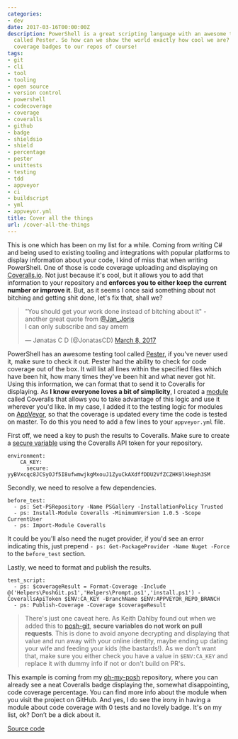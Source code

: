 ```yaml
---
categories:
- dev
date: 2017-03-16T00:00:00Z
description: PowerShell is a great scripting language with an awesome testing utility
  called Pester. So how can we show the world exactly how cool we are? By adding code
  coverage badges to our repos of course!
tags:
- git
- cli
- tool
- tooling
- open source
- version control
- powershell
- codecoverage
- coverage
- coveralls
- github
- badge
- shieldsio
- shield
- percentage
- pester
- unittests
- testing
- tdd
- appveyor
- ci
- buildscript
- yml
- appveyor.yml
title: Cover all the things
url: /cover-all-the-things
---
```


This is one which has been on my list for a while. Coming from writing C# and being used to existing tooling and integrations with popular platforms to display information about your code, I kind of miss that when writing PowerShell. One of those is code coverage uploading and displaying on <a href="https://coveralls.io" target="_blank">Coveralls.io</a>. Not just because it's cool, but it allows you to add that information to your repository and **enforces you to either keep the current number or improve it**. But, as it seems I once said something about not bitching and getting shit done, let's fix that, shall we?

<blockquote><p>&quot;You should get your work done instead of bitching about it&quot; - another great quote from <a href="https://twitter.com/Jan_Joris">@Jan_Joris</a> <br>I can only subscribe and say amem</p>&mdash; Jønatas C D (@JonatasCD) <a href="https://twitter.com/JonatasCD/status/839447648901955584">March 8, 2017</a></blockquote>

PowerShell has an awesome testing tool called <a href="https://github.com/pester/Pester" target="_blank">Pester</a>, if you've never used it, make sure to check it out. Pester had the ability to check for code coverage out of the box. It will list all lines within the specified files which have been hit, how many times they've been hit and what never got hit. Using this information, we can format that to send it to Coveralls for displaying. As **I know everyone loves a bit of simplicity**, I created a <a href="https://www.powershellgallery.com/packages/coveralls" target="_blank">module</a> called Coveralls that allows you to take advantage of this logic and use it wherever you'd like. In my case, I added it to the testing logic for modules on <a href="https://www.appveyor.com/" target="_blank">AppVeyor</a>, so that the coverage is updated every time the code is tested on master. To do this you need to add a few lines to your `appveyor.yml` file.

First off, we need a key to push the results to Coveralls. Make sure to create a <a href="https://ci.appveyor.com/tools/encrypt" target="_blank">secure variable</a> using the Coveralls API token for your repository.

    environment:
        CA_KEY:
          secure: yyBVxcqc8JCSyOJf5I8ufwmwjkgMxouJ1ZyuCkAXdffDDU2VfZCZHK9lkHeph3SM

Secondly, we need to resolve a few dependencies.

    before_test:
      - ps: Set-PSRepository -Name PSGallery -InstallationPolicy Trusted
      - ps: Install-Module Coveralls -MinimumVersion 1.0.5 -Scope CurrentUser
      - ps: Import-Module Coveralls

It could be you'll also need the nuget provider, if you'd see an error indicating this, just prepend `- ps: Get-PackageProvider -Name Nuget -Force` to the `before_test` section.

Lastly, we need to format and publish the results.

    test_script:
      - ps: $coverageResult = Format-Coverage -Include @('Helpers\PoshGit.ps1','Helpers\Prompt.ps1','install.ps1') -CoverallsApiToken $ENV:CA_KEY -BranchName $ENV:APPVEYOR_REPO_BRANCH
      - ps: Publish-Coverage -Coverage $coverageResult

> There's just one caveat here. As Keith Dahlby found out when we added this to <a href="https://github.com/dahlbyk/posh-git/pull/461#issuecomment-286946980" target="_blank">posh-git</a>, **secure variables do not work on pull requests**. This is done to avoid anyone decrypting and displaying that value and run away with your online identity, maybe ending up dating your wife and feeding your kids (the bastards!). As we don't want that, make sure you either check you have a value in `$ENV:CA_KEY` and replace it with dummy info if not or don't build on PR's.

This example is coming from my <a href="https://github.com/JanJoris/oh-my-posh" target="_blank">oh-my-posh</a> repository, where you can already see a neat Coveralls badge displaying the, somewhat disappointing, code coverage percentage. You can find more info about the module when you visit the project on GitHub. And yes, I do see the irony in having a module about code coverage with 0 tests and no lovely badge. It's on my list, ok? Don’t be a dick about it.

<a class="github_link" href="https://github.com/JanJoris/coveralls" target="_blank" >Source code</a>
